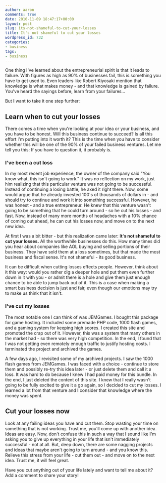 ```yaml
---
author: aaron
comments: true
date: 2010-11-09 18:47:17+00:00
layout: post
slug: its-not-shameful-to-cut-your-losses
title: It's not shameful to cut your losses
wordpress_id: 732
categories:
- business
tags:
- business
---
```


One thing I've learned about the entrepreneurial spirit is that it leads to failure.  With figures as high as 90% of businesses fail, this is something you have to get used to.  Even leaders like Robert Kiyosaki mention that knowledge is what makes money - and that knowledge is gained by failure.  You've heard the sayings before, learn from your failures...

But I want to take it one step further:



## Learn when to cut your losses


There comes a time when you're looking at your idea or your business, and you have to be honest.  Will this business continue to succeed?  Is all this effort I'm putting into it worth it?  This is the time when you have to consider whether this will be one of the 90% of your failed business ventures.  Let me tell you this: If you have to question it, it probably is.



### I've been a cut loss


In my most recent job experience, the owner of the company said "You know what, this isn't going to work."  It was no reflection on my work, just him realizing that this particular venture was not going to be successful.  Instead of continuing a losing battle, he axed it right there.  Now, some would argue that he already invested 100's of thousands of dollars in - and should try to continue and work it into something successful.  However, he was honest - and a true entrepreneur.  He knew that this venture wasn't going to be something that he could turn around - so he cut his losses - and fast.  Now, instead of many more months of headaches with a 10% chance of coming out ahead, he can cut his losses now, and move on to the next new idea.

At first I was a bit bitter - but this realization came later: **It's not shameful to cut your losses.**  All the worthwhile businesses do this.  How many times did you hear about companies like AOL buying and selling portions of their business.  They have sold them at a loss sometimes, but that made the most business and fiscal sense.  It's not shameful - its good business.

It can be difficult when cutting losses effects people.  However, think about it this way: would you rather dig a deeper hole and put them even further down in it with you - or admit there is a hole and give them just enough chance to be able to jump back out of it.  This is a case when making a smart business decision is just and fair, even though our emotions may try to make us think that it isn't.



### I've cut my losses


The most notable one I can think of was JEMGames.  I bought this package for game hosting. It included some premade PHP code, 1000 flash games, and a gaming system for keeping high scores.  I created this site and promoted the crap out of it.  However, this was a system that many others in the market had - so there was very high competition.  In the end, I found that I was not getting even remotely enough traffic to justify hosting costs.  I terminated the project and archived the games.

A few days ago, I revisited some of my archived projects.  I saw the 1000 flash games from JEMGames.  I was faced with a choice - continue to store them and possibly re-try this idea later - or just delete them and call it a loss.  It was hard to do because I knew I had paid money for this bundle.  In the end, I just deleted the content of this site.  I knew that I really wasn't going to be fully excited to give it a go again, so I decided to cut my losses.  I learned a lot from that venture and I consider that knowledge where the money was spent.



## Cut your losses now


Look at any failing ideas you have and cut them.  Stop wasting your time on something that is not working.  Trust me, you'll come up with another idea.  Ideas are easy.  Now, don't confuse this in such a way that I sound like I'm asking you to give up everything in your life that isn't immediately successful - not at all.  But, deep down, there are some nagging projects and ideas that maybe aren't going to turn around - and you know this.  Relieve this stress from your life - cut them out - and move on to the next idea.  Trust me, it will feel great.

Have you cut anything out of your life lately and want to tell me about it?  Add a comment to share your story!
